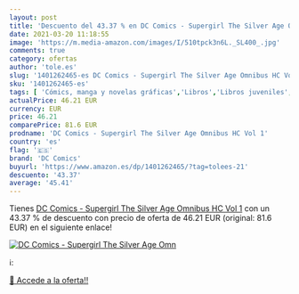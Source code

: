 ```yaml
---
layout: post
title: 'Descuento del 43.37 % en DC Comics - Supergirl The Silver Age Omn'
date: 2021-03-20 11:18:55
image: 'https://m.media-amazon.com/images/I/510tpck3n6L._SL400_.jpg'
comments: true
category: ofertas
author: 'tole.es'
slug: '1401262465-es DC Comics - Supergirl The Silver Age Omnibus HC Vol 1'
sku: '1401262465-es'
tags: [ 'Cómics, manga y novelas gráficas','Libros','Libros juveniles','dc comics', ]
actualPrice: 46.21 EUR
currency: EUR
price: 46.21
comparePrice: 81.6 EUR
prodname: 'DC Comics - Supergirl The Silver Age Omnibus HC Vol 1'
country: 'es'
flag: '🇪🇸'
brand: 'DC Comics'
buyurl: 'https://www.amazon.es/dp/1401262465/?tag=tolees-21'
descuento: '43.37'
average: '45.41'
---
```


Tienes [DC Comics - Supergirl The Silver Age Omnibus HC Vol 1](https://www.amazon.es/dp/1401262465/?tag=tolees-21) con un 43.37 % de descuento con precio de oferta de 46.21 EUR (original: 81.6 EUR) en el siguiente enlace!

[![DC Comics - Supergirl The Silver Age Omn](https://m.media-amazon.com/images/I/510tpck3n6L._SL400_.jpg)](https://www.amazon.es/dp/1401262465/?tag=tolees-21)

ℹ️:


[🛒 Accede a la oferta!!](https://www.amazon.es/dp/1401262465/?tag=tolees-21)

